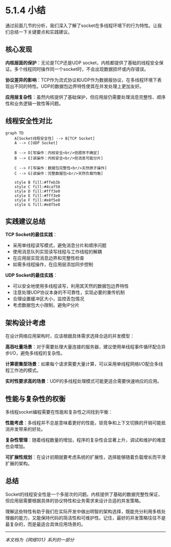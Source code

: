 # 5.1.4 小结

通过前面几节的分析，我们深入了解了socket在多线程环境下的行为特性。让我们总结一下关键要点和实践建议。

## 核心发现

**内核层面的保护**：无论是TCP还是UDP socket，内核都提供了基础的线程安全保证。多个线程同时操作同一个socket时，不会出现数据损坏或内存错误。

**协议差异的影响**：TCP作为流式协议和UDP作为数据报协议，在多线程环境下表现出不同的特性。UDP的数据包边界特性使其在并发处理上更加友好。

**应用层复杂性**：虽然内核提供了基础保护，但应用层仍需要处理消息完整性、顺序性和业务逻辑一致性等问题。

## 线程安全性对比

```mermaid
graph TD
    A[Socket线程安全性] --> B[TCP Socket]
    A --> C[UDP Socket]
    
    B --> D[写操作：内核安全<br/>但顺序不确定]
    B --> E[读操作：内核安全<br/>但消息可能分片]
    
    C --> F[写操作：数据包完整性<br/>天然原子操作]
    C --> G[读操作：完整数据包<br/>天然负载均衡]
    
    style B fill:#ffeb3b
    style C fill:#4caf50
    style D fill:#fff3e0
    style E fill:#fff3e0
    style F fill:#e8f5e8
    style G fill:#e8f5e8
```

## 实践建议总结

**TCP Socket的最佳实践**：
- 采用单线程读写模式，避免消息分片和顺序问题
- 使用消息队列实现读写线程与工作线程的解耦
- 在应用层实现消息边界和完整性检查
- 如需多线程操作，在应用层添加同步控制

**UDP Socket的最佳实践**：
- 可以安全地使用多线程读写，利用其天然的数据包边界特性
- 注意处理UDP协议本身的不可靠性，实现必要的重传机制
- 合理设置缓冲区大小，监控丢包情况
- 考虑数据包大小限制，避免IP分片

## 架构设计考虑

在设计网络应用架构时，应该根据具体需求选择合适的并发模型：

**高吞吐量场景**：对于需要处理大量连接的服务器，建议使用单线程事件循环配合异步I/O，避免多线程的复杂性。

**计算密集型场景**：如果每个请求需要大量计算，可以采用单线程网络I/O配合多线程工作池的模式。

**实时性要求高的场景**：UDP的多线程处理模式可能更适合需要快速响应的应用。

## 性能与复杂性的权衡

多线程socket编程需要在性能和复杂性之间找到平衡：

**性能考虑**：多线程并不总是意味着更好的性能，锁竞争和上下文切换的开销可能抵消并发带来的好处。

**复杂性管理**：随着线程数量的增加，程序的复杂性会显著上升，调试和维护的难度也会增加。

**可扩展性规划**：在设计初期就要考虑系统的扩展性，选择能够随着负载增长而平滑扩展的架构。

## 总结

Socket的线程安全性是一个多层次的问题。内核提供了基础的数据完整性保证，但应用层需要根据具体的协议特性和业务需求来设计合适的并发策略。

理解这些特性有助于我们在实际开发中做出明智的架构选择，既能充分利用多核处理器的能力，又能保持代码的简洁性和可维护性。记住，最好的并发策略往往不是最复杂的，而是最适合具体应用场景的。

---

*本文档为《网络101》系列的一部分*
